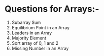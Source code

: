 # Questions for Arrays:-
1) Subarray Sum
2) Equilibrium Point in an Array
3) Leaders in an Array
4) Majority Element
5) Sort array of 0, 1 and 2
6) Missing Number in an Array
